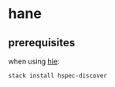 # hane

## prerequisites

when using [hie](https://github.com/haskell/haskell-ide-engine):

```
stack install hspec-discover
```
